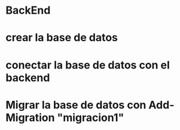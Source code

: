 # BackEnd
# crear la base de datos
# conectar la base de datos con el backend
# Migrar la base de datos con Add-Migration "migracion1"

